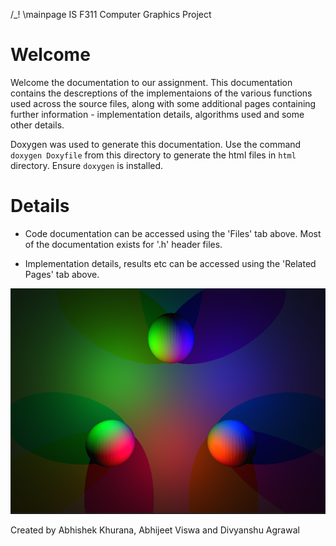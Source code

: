 /\_! \mainpage IS F311 Computer Graphics Project

# Welcome

Welcome the documentation to our assignment. This documentation contains the descreptions
of the implementaions of the various functions used across the source files, along with some
additional pages containing further information - implementation details, algorithms used
and some other details.

Doxygen was used to generate this documentation. Use the command `doxygen Doxyfile` from this
directory to generate the html files in `html` directory. Ensure `doxygen` is installed.

# Details

- Code documentation can be accessed using the 'Files' tab above. Most of the documentation exists for '<filename>.h' header files.

- Implementation details, results etc can be accessed using the 'Related Pages' tab above.

![Sample Image](imagesGenerated/scene0_after_normalization.png)

Created by Abhishek Khurana, Abhijeet Viswa and Divyanshu Agrawal
